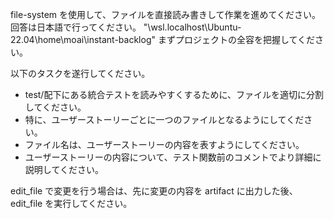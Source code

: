 file-system を使用して、ファイルを直接読み書きして作業を進めてください。
回答は日本語で行ってください。
"\\wsl.localhost\Ubuntu-22.04\home\moai\instant-backlog"
まずプロジェクトの全容を把握してください。

以下のタスクを遂行してください。

- test/配下にある統合テストを読みやすくするために、ファイルを適切に分割してください。
- 特に、ユーザーストーリーごとに一つのファイルとなるようにしてください。
- ファイル名は、ユーザーストーリーの内容を表すようにしてください。
- ユーザーストーリーの内容について、テスト関数前のコメントでより詳細に説明してください。

edit_file で変更を行う場合は、先に変更の内容を artifact に出力した後、edit_file を実行してください。
